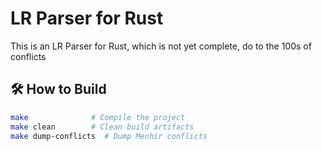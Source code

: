 # LR Parser for Rust
This is an LR Parser for Rust, which is not yet complete, do to the 100s of conflicts

## 🛠 How to Build

```sh
make              # Compile the project
make clean        # Clean build artifacts
make dump-conflicts  # Dump Menhir conflicts
